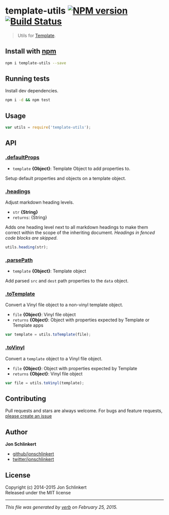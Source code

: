 # template-utils [![NPM version](https://badge.fury.io/js/template-utils.svg)](http://badge.fury.io/js/template-utils)  [![Build Status](https://travis-ci.org/jonschlinkert/template-utils.svg)](https://travis-ci.org/jonschlinkert/template-utils) 

> Utils for [Template](https://github.com/jonschlinkert/template).

## Install with [npm](npmjs.org)

```bash
npm i template-utils --save
```

## Running tests
Install dev dependencies.

```bash
npm i -d && npm test
```


## Usage

```js
var utils = require('template-utils');
```

## API





### [.defaultProps](./lib/utils/defaultProps.js#L14)

* `template` **{Object}**: Template Object to add properties to.    

Setup default properties and objects on a template object.

### [.headings](./lib/utils/headings.js#L22)

Adjust markdown heading levels.

* `str` **{String}**    
* `returns`: {String}  

Adds one heading level next to all markdown headings to make
them correct within the scope of the inheriting document.
_Headings in fenced code blocks are skipped_.

```js
utils.heading(str);
```


### [.parsePath](./lib/utils/parsePath.js#L15)

* `template` **{Object}**: Template object    

Add parsed `src` and `dest` path properties to the `data` object.

### [.toTemplate](./lib/utils/toTemplate.js#L23)

Convert a Vinyl file object to a non-vinyl template object.

* `file` **{Object}**: Vinyl file object    
* `returns` **{Object}**: Object with properties expected by Template or Template apps  

```js
var template = utils.toTemplate(file);
```

### [.toVinyl](./lib/utils/toVinyl.js#L19)

Convert a `template` object to a Vinyl file object.

* `file` **{Object}**: Object with properties expected by Template    
* `returns` **{Object}**: Vinyl file object  

```js
var file = utils.toVinyl(template);
```



## Contributing
Pull requests and stars are always welcome. For bugs and feature requests, [please create an issue](https://github.com/jonschlinkert/template-utils/issues)

## Author

**Jon Schlinkert**
 
+ [github/jonschlinkert](https://github.com/jonschlinkert)
+ [twitter/jonschlinkert](http://twitter.com/jonschlinkert) 

## License
Copyright (c) 2014-2015 Jon Schlinkert  
Released under the MIT license

***

_This file was generated by [verb](https://github.com/assemble/verb) on February 25, 2015._